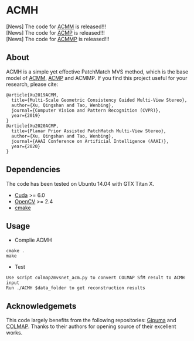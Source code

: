 # ACMH
[News] The code for [ACMM](https://github.com/GhiXu/ACMM) is released!!!  
[News] The code for [ACMP](https://github.com/GhiXu/ACMP) is released!!!  
[News] The code for [ACMMP](https://github.com/GhiXu/ACMMP) is released!!!  
## About
ACMH is a simple yet effective PatchMatch MVS method, which is the base model of [ACMM](https://arxiv.org/abs/1904.08103), [ACMP](https://arxiv.org/abs/1912.11744) and ACMMP. If you find this project useful for your research, please cite:  
```
@article{Xu2019ACMM,  
  title={Multi-Scale Geometric Consistency Guided Multi-View Stereo}, 
  author={Xu, Qingshan and Tao, Wenbing}, 
  journal={Computer Vision and Pattern Recognition (CVPR)},
  year={2019}
}
@article{Xu2020ACMP,  
  title={Planar Prior Assisted PatchMatch Multi-View Stereo}, 
  author={Xu, Qingshan and Tao, Wenbing}, 
  journal={AAAI Conference on Artificial Intelligence (AAAI)},
  year={2020}
}
```
## Dependencies
The code has been tested on Ubuntu 14.04 with GTX Titan X.  
* [Cuda](https://developer.nvidia.com/zh-cn/cuda-downloads) >= 6.0
* [OpenCV](https://opencv.org/) >= 2.4
* [cmake](https://cmake.org/)
## Usage
* Complie ACMH
```  
cmake .  
make
```
* Test 
``` 
Use script colmap2mvsnet_acm.py to convert COLMAP SfM result to ACMH input   
Run ./ACMH $data_folder to get reconstruction results
```
## Acknowledgemets
This code largely benefits from the following repositories: [Gipuma](https://github.com/kysucix/gipuma) and [COLMAP](https://colmap.github.io/). Thanks to their authors for opening source of their excellent works.


